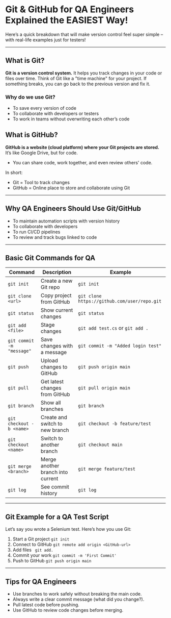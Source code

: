 # Git & GitHub for QA Engineers Explained the EASIEST Way!
Here’s a quick breakdown that will make version control feel super simple – with real-life examples just for testers!

---

## What is Git? 

**Git is a version control system.**
It helps you track changes in your code or files over time.
Think of Git like a "time machine" for your project. If something breaks, you can go back to the previous version and fix it.


### Why do we use Git?
- To save every version of code
- To collaborate with developers or testers
- To work in teams without overwriting each other’s code
  

## What is GitHub?
**GitHub is a website (cloud platform) where your Git projects are stored.**
It’s like Google Drive, but for code.
- You can share code, work together, and even review others' code.

In short:
- Git = Tool to track changes
- GitHub = Online place to store and collaborate using Git

---

## Why QA Engineers Should Use Git/GitHub
- To maintain automation scripts with version history
- To collaborate with developers
- To run CI/CD pipelines
- To review and track bugs linked to code

---

## Basic Git Commands for QA
| Command                   | Description                       | Example                                      |
|---------------------------|-----------------------------------|----------------------------------------------|
| `git init`                | Create a new Git repo             | `git init`                                   |
| `git clone <url>`         | Copy project from GitHub          | `git clone https://github.com/user/repo.git` |
| `git status`              | Show current changes              | `git status`                                 |
| `git add <file>`          | Stage changes                     | `git add test.cs` or `git add .`             |
| `git commit -m "message"` | Save changes with a message       | `git commit -m "Added login test"`           |
| `git push`                | Upload changes to GitHub          | `git push origin main`                       |
| `git pull`                | Get latest changes from GitHub    | `git pull origin main`                       |
| `git branch`              | Show all branches                 | `git branch`                                 |
| `git checkout -b <name>`  | Create and switch to new branch   | `git checkout -b feature/test`               |
| `git checkout <name>`     | Switch to another branch          | `git checkout main`                          |
| `git merge <branch>`      | Merge another branch into current | `git merge feature/test`                     |
| `git log`                 | See commit history                | `git log`                                    |

---

## Git Example for a QA Test Script
Let’s say you wrote a Selenium test. Here’s how you use Git:
1. Start a Git project
```git init```
2. Connect to GitHub
```git remote add origin <GitHub-url>```
3. Add files
``` git add.```
4. Commit your work
```git commit -m 'First Commit'```
4. Push to GitHub
```git push origin main```

---

## Tips for QA Engineers
- Use branches to work safely without breaking the main code.
- Always write a clear commit message (what did you change?).
- Pull latest code before pushing.
- Use GitHub to review code changes before merging.



 
 
